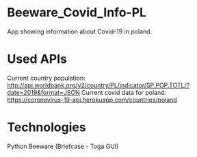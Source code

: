 # Beeware_Covid_Info-PL
App showing information about Covid-19 in poland.

# Used APIs
Current country population:    http://api.worldbank.org/v2/country/PL/indicator/SP.POP.TOTL/?date=2019&format=JSON
Current covid data for poland: https://coronavirus-19-api.herokuapp.com/countries/poland

# Technologies
Python
Beeware (Briefcase - Toga GUI)
